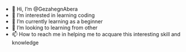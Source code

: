 - 👋 Hi, I’m @GezahegnAbera
- 👀 I’m interested in learning coding
- 🌱 I’m currently learning as a beginner
- 💞️ I’m looking to learning from other
- 📫 How to reach me in helping me to acquare this interesting skill and knowledge

<!---
Gezahegn360/Gezahegn360 is a ✨ special ✨ repository because its `README.md` (this file) appears on your GitHub profile.
You can click the Preview link to take a look at your changes.
--->

